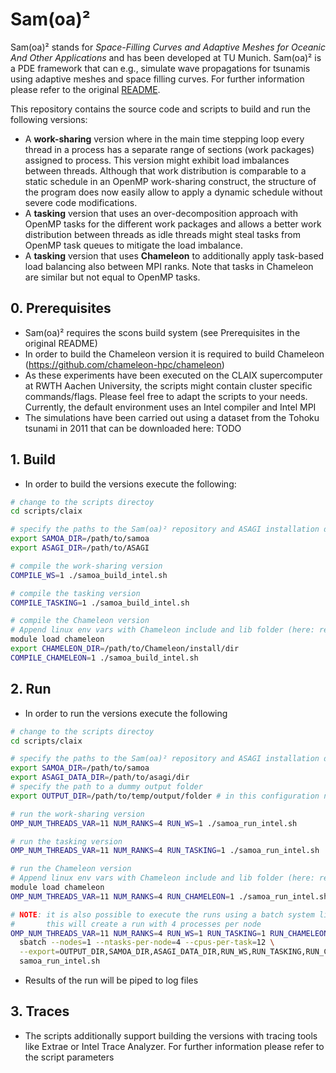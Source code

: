 # Sam(oa)²

Sam(oa)² stands for *Space-Filling Curves and Adaptive Meshes for Oceanic And Other Applications* and has been developed at TU Munich. Sam(oa)² is a PDE framework that can e.g., simulate wave propagations for tsunamis using adaptive meshes and space filling curves. For further information please refer to the original [README](README_samoa.md).

This repository contains the source code and scripts to build and run the following versions:

* A **work-sharing** version where in the main time stepping loop every thread in a process has a separate range of sections (work packages) assigned to process. This version might exhibit load imbalances between threads. Although that work distribution is comparable to a static schedule in an OpenMP work-sharing construct, the structure of the program does now easily allow to apply a dynamic schedule without severe code modifications.
* A **tasking** version that uses an over-decomposition approach with OpenMP tasks for the different work packages and allows a better work distribution between threads as idle threads might steal tasks from OpenMP task queues to mitigate the load imbalance.
* A **tasking** version that uses **Chameleon** to additionally apply task-based load balancing also between MPI ranks. Note that tasks in Chameleon are similar but not equal to OpenMP tasks.

## 0. Prerequisites

* Sam(oa)² requires the scons build system (see Prerequisites in the original README)
* In order to build the Chameleon version it is required to build Chameleon (https://github.com/chameleon-hpc/chameleon)
* As these experiments have been executed on the CLAIX supercomputer at RWTH Aachen University, the scripts might contain cluster specific commands/flags. Please feel free to adapt the scripts to your needs. Currently, the default environment uses an Intel compiler and Intel MPI
* The simulations have been carried out using a dataset from the Tohoku tsunami in 2011 that can be downloaded here: TODO

## 1. Build

* In order to build the versions execute the following:

```bash
# change to the scripts directoy
cd scripts/claix

# specify the paths to the Sam(oa)² repository and ASAGI installation directory
export SAMOA_DIR=/path/to/samoa
export ASAGI_DIR=/path/to/ASAGI

# compile the work-sharing version
COMPILE_WS=1 ./samoa_build_intel.sh

# compile the tasking version
COMPILE_TASKING=1 ./samoa_build_intel.sh

# compile the Chameleon version
# Append linux env vars with Chameleon include and lib folder (here: realized with an environment module)
module load chameleon
export CHAMELEON_DIR=/path/to/Chameleon/install/dir
COMPILE_CHAMELEON=1 ./samoa_build_intel.sh
```

## 2. Run

* In order to run the versions execute the following

```bash
# change to the scripts directoy
cd scripts/claix

# specify the paths to the Sam(oa)² repository and ASAGI installation directory
export SAMOA_DIR=/path/to/samoa
export ASAGI_DATA_DIR=/path/to/asagi/dir
# specify the path to a dummy output folder
export OUTPUT_DIR=/path/to/temp/output/folder # in this configuration not used but still required by program

# run the work-sharing version
OMP_NUM_THREADS_VAR=11 NUM_RANKS=4 RUN_WS=1 ./samoa_run_intel.sh

# run the tasking version
OMP_NUM_THREADS_VAR=11 NUM_RANKS=4 RUN_TASKING=1 ./samoa_run_intel.sh

# run the Chameleon version
# Append linux env vars with Chameleon include and lib folder (here: realized with an environment module)
module load chameleon
OMP_NUM_THREADS_VAR=11 NUM_RANKS=4 RUN_CHAMELEON=1 ./samoa_run_intel.sh

# NOTE: it is also possible to execute the runs using a batch system like SLURM.
#       this will create a run with 4 processes per node
OMP_NUM_THREADS_VAR=11 NUM_RANKS=4 RUN_WS=1 RUN_TASKING=1 RUN_CHAMELEON=1 \
  sbatch --nodes=1 --ntasks-per-node=4 --cpus-per-task=12 \
  --export=OUTPUT_DIR,SAMOA_DIR,ASAGI_DATA_DIR,RUN_WS,RUN_TASKING,RUN_CHAMELEON,OMP_NUM_THREADS_VAR,NUM_RANKS \
  samoa_run_intel.sh
```

* Results of the run will be piped to log files

## 3. Traces

* The scripts additionally support building the versions with tracing tools like Extrae or Intel Trace Analyzer. For further information please refer to the script parameters
